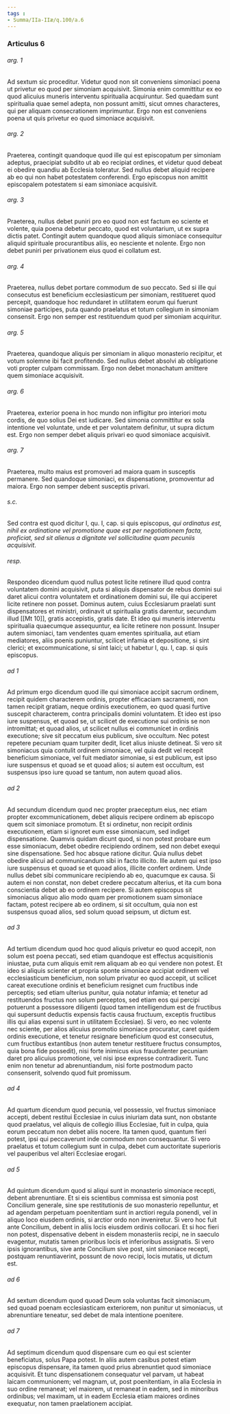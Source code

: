 ```yaml
---
tags : 
- Summa/IIa-IIæ/q.100/a.6
---
```


### Articulus 6

###### arg. 1
Ad sextum sic proceditur. Videtur quod non sit conveniens simoniaci poena ut privetur eo quod per simoniam acquisivit. Simonia enim committitur ex eo quod alicuius muneris interventu spiritualia acquiruntur. Sed quaedam sunt spiritualia quae semel adepta, non possunt amitti, sicut omnes characteres, qui per aliquam consecrationem imprimuntur. Ergo non est conveniens poena ut quis privetur eo quod simoniace acquisivit.

###### arg. 2
Praeterea, contingit quandoque quod ille qui est episcopatum per simoniam adeptus, praecipiat subdito ut ab eo recipiat ordines, et videtur quod debeat ei obedire quandiu ab Ecclesia toleratur. Sed nullus debet aliquid recipere ab eo qui non habet potestatem conferendi. Ergo episcopus non amittit episcopalem potestatem si eam simoniace acquisivit.

###### arg. 3
Praeterea, nullus debet puniri pro eo quod non est factum eo sciente et volente, quia poena debetur peccato, quod est voluntarium, ut ex supra dictis patet. Contingit autem quandoque quod aliquis simoniace consequitur aliquid spirituale procurantibus aliis, eo nesciente et nolente. Ergo non debet puniri per privationem eius quod ei collatum est.

###### arg. 4
Praeterea, nullus debet portare commodum de suo peccato. Sed si ille qui consecutus est beneficium ecclesiasticum per simoniam, restitueret quod percepit, quandoque hoc redundaret in utilitatem eorum qui fuerunt simoniae participes, puta quando praelatus et totum collegium in simoniam consensit. Ergo non semper est restituendum quod per simoniam acquiritur.

###### arg. 5
Praeterea, quandoque aliquis per simoniam in aliquo monasterio recipitur, et votum solemne ibi facit profitendo. Sed nullus debet absolvi ab obligatione voti propter culpam commissam. Ergo non debet monachatum amittere quem simoniace acquisivit.

###### arg. 6
Praeterea, exterior poena in hoc mundo non infligitur pro interiori motu cordis, de quo solius Dei est iudicare. Sed simonia committitur ex sola intentione vel voluntate, unde et per voluntatem definitur, ut supra dictum est. Ergo non semper debet aliquis privari eo quod simoniace acquisivit.

###### arg. 7
Praeterea, multo maius est promoveri ad maiora quam in susceptis permanere. Sed quandoque simoniaci, ex dispensatione, promoventur ad maiora. Ergo non semper debent susceptis privari.

###### s.c.
Sed contra est quod dicitur I, qu. I, cap. si quis episcopus, *qui ordinatus est, nihil ex ordinatione vel promotione quae est per negotiationem facta, proficiat, sed sit alienus a dignitate vel sollicitudine quam pecuniis acquisivit*.

###### resp.
Respondeo dicendum quod nullus potest licite retinere illud quod contra voluntatem domini acquisivit, puta si aliquis dispensator de rebus domini sui daret alicui contra voluntatem et ordinationem domini sui, ille qui acciperet licite retinere non posset. Dominus autem, cuius Ecclesiarum praelati sunt dispensatores et ministri, ordinavit ut spiritualia gratis darentur, secundum illud [[Mt 10]], gratis accepistis, gratis date. Et ideo qui muneris interventu spiritualia quaecumque assequuntur, ea licite retinere non possunt. Insuper autem simoniaci, tam vendentes quam ementes spiritualia, aut etiam mediatores, aliis poenis puniuntur, scilicet infamia et depositione, si sint clerici; et excommunicatione, si sint laici; ut habetur I, qu. I, cap. si quis episcopus.

###### ad 1
Ad primum ergo dicendum quod ille qui simoniace accipit sacrum ordinem, recipit quidem characterem ordinis, propter efficaciam sacramenti, non tamen recipit gratiam, neque ordinis executionem, eo quod quasi furtive suscepit characterem, contra principalis domini voluntatem. Et ideo est ipso iure suspensus, et quoad se, ut scilicet de executione sui ordinis se non intromittat; et quoad alios, ut scilicet nullus ei communicet in ordinis executione; sive sit peccatum eius publicum, sive occultum. Nec potest repetere pecuniam quam turpiter dedit, licet alius iniuste detineat. Si vero sit simoniacus quia contulit ordinem simoniace, vel quia dedit vel recepit beneficium simoniace, vel fuit mediator simoniae, si est publicum, est ipso iure suspensus et quoad se et quoad alios; si autem est occultum, est suspensus ipso iure quoad se tantum, non autem quoad alios.

###### ad 2
Ad secundum dicendum quod nec propter praeceptum eius, nec etiam propter excommunicationem, debet aliquis recipere ordinem ab episcopo quem scit simoniace promotum. Et si ordinetur, non recipit ordinis executionem, etiam si ignoret eum esse simoniacum, sed indiget dispensatione. Quamvis quidam dicunt quod, si non potest probare eum esse simoniacum, debet obedire recipiendo ordinem, sed non debet exequi sine dispensatione. Sed hoc absque ratione dicitur. Quia nullus debet obedire alicui ad communicandum sibi in facto illicito. Ille autem qui est ipso iure suspensus et quoad se et quoad alios, illicite confert ordinem. Unde nullus debet sibi communicare recipiendo ab eo, quacumque ex causa. Si autem ei non constat, non debet credere peccatum alterius, et ita cum bona conscientia debet ab eo ordinem recipere. Si autem episcopus sit simoniacus aliquo alio modo quam per promotionem suam simoniace factam, potest recipere ab eo ordinem, si sit occultum, quia non est suspensus quoad alios, sed solum quoad seipsum, ut dictum est.

###### ad 3
Ad tertium dicendum quod hoc quod aliquis privetur eo quod accepit, non solum est poena peccati, sed etiam quandoque est effectus acquisitionis iniustae, puta cum aliquis emit rem aliquam ab eo qui vendere non potest. Et ideo si aliquis scienter et propria sponte simoniace accipiat ordinem vel ecclesiasticum beneficium, non solum privatur eo quod accepit, ut scilicet careat executione ordinis et beneficium resignet cum fructibus inde perceptis; sed etiam ulterius punitur, quia notatur infamia; et tenetur ad restituendos fructus non solum perceptos, sed etiam eos qui percipi potuerunt a possessore diligenti (quod tamen intelligendum est de fructibus qui supersunt deductis expensis factis causa fructuum, exceptis fructibus illis qui alias expensi sunt in utilitatem Ecclesiae). Si vero, eo nec volente nec sciente, per alios alicuius promotio simoniace procuratur, caret quidem ordinis executione, et tenetur resignare beneficium quod est consecutus, cum fructibus extantibus (non autem tenetur restituere fructus consumptos, quia bona fide possedit), nisi forte inimicus eius fraudulenter pecuniam daret pro alicuius promotione, vel nisi ipse expresse contradixerit. Tunc enim non tenetur ad abrenuntiandum, nisi forte postmodum pacto consenserit, solvendo quod fuit promissum.

###### ad 4
Ad quartum dicendum quod pecunia, vel possessio, vel fructus simoniace accepti, debent restitui Ecclesiae in cuius iniuriam data sunt, non obstante quod praelatus, vel aliquis de collegio illius Ecclesiae, fuit in culpa, quia eorum peccatum non debet aliis nocere. Ita tamen quod, quantum fieri potest, ipsi qui peccaverunt inde commodum non consequantur. Si vero praelatus et totum collegium sunt in culpa, debet cum auctoritate superioris vel pauperibus vel alteri Ecclesiae erogari.

###### ad 5
Ad quintum dicendum quod si aliqui sunt in monasterio simoniace recepti, debent abrenuntiare. Et si eis scientibus commissa est simonia post Concilium generale, sine spe restitutionis de suo monasterio repelluntur, et ad agendam perpetuam poenitentiam sunt in arctiori regula ponendi, vel in aliquo loco eiusdem ordinis, si arctior ordo non inveniretur. Si vero hoc fuit ante Concilium, debent in aliis locis eiusdem ordinis collocari. Et si hoc fieri non potest, dispensative debent in eisdem monasteriis recipi, ne in saeculo evagentur, mutatis tamen prioribus locis et inferioribus assignatis. Si vero ipsis ignorantibus, sive ante Concilium sive post, sint simoniace recepti, postquam renuntiaverint, possunt de novo recipi, locis mutatis, ut dictum est.

###### ad 6
Ad sextum dicendum quod quoad Deum sola voluntas facit simoniacum, sed quoad poenam ecclesiasticam exteriorem, non punitur ut simoniacus, ut abrenuntiare teneatur, sed debet de mala intentione poenitere.

###### ad 7
Ad septimum dicendum quod dispensare cum eo qui est scienter beneficiatus, solus Papa potest. In aliis autem casibus potest etiam episcopus dispensare, ita tamen quod prius abrenuntiet quod simoniace acquisivit. Et tunc dispensationem consequatur vel parvam, ut habeat laicam communionem; vel magnam, ut, post poenitentiam, in alia Ecclesia in suo ordine remaneat; vel maiorem, ut remaneat in eadem, sed in minoribus ordinibus; vel maximam, ut in eadem Ecclesia etiam maiores ordines exequatur, non tamen praelationem accipiat.

